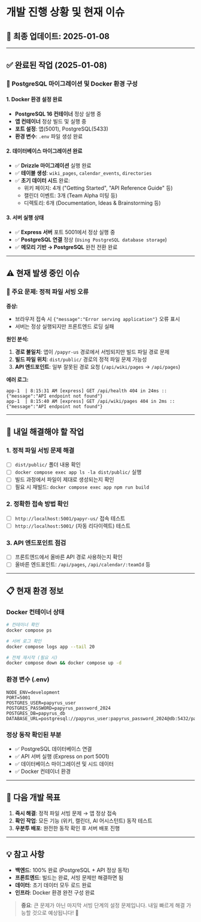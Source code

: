 # 개발 진행 상황 및 현재 이슈

## 📅 최종 업데이트: 2025-01-08

---

## ✅ 완료된 작업 (2025-01-08)

### 🚀 PostgreSQL 마이그레이션 및 Docker 환경 구성

#### 1. Docker 환경 설정 완료
- **PostgreSQL 16 컨테이너** 정상 실행 중
- **앱 컨테이너** 정상 빌드 및 실행 중  
- **포트 설정**: 앱(5001), PostgreSQL(5433)
- **환경 변수**: `.env` 파일 생성 완료

#### 2. 데이터베이스 마이그레이션 완료
- ✅ **Drizzle 마이그레이션** 실행 완료
- ✅ **테이블 생성**: `wiki_pages`, `calendar_events`, `directories`
- ✅ **초기 데이터 시드** 완료:
  - 위키 페이지: 4개 ("Getting Started", "API Reference Guide" 등)
  - 캘린더 이벤트: 3개 (Team Alpha 미팅 등)
  - 디렉토리: 6개 (Documentation, Ideas & Brainstorming 등)

#### 3. 서버 실행 상태
- ✅ **Express 서버** 포트 5001에서 정상 실행 중
- ✅ **PostgreSQL 연결** 정상 (`Using PostgreSQL database storage`)
- ✅ **메모리 기반 → PostgreSQL** 완전 전환 완료

---

## ⚠️ 현재 발생 중인 이슈

### 🔴 주요 문제: 정적 파일 서빙 오류

**증상:**
- 브라우저 접속 시 `{"message":"Error serving application"}` 오류 표시
- 서버는 정상 실행되지만 프론트엔드 로딩 실패

**원인 분석:**
1. **경로 불일치**: 앱이 `/papyr-us` 경로에서 서빙되지만 빌드 파일 경로 문제
2. **빌드 파일 위치**: `dist/public/` 경로의 정적 파일 문제 가능성
3. **API 엔드포인트**: 일부 잘못된 경로 요청 (`/api/wiki/pages` → `/api/pages`)

**에러 로그:**
```
app-1  | 8:15:31 AM [express] GET /api/health 404 in 24ms :: {"message":"API endpoint not found"}
app-1  | 8:15:40 AM [express] GET /api/wiki/pages 404 in 2ms :: {"message":"API endpoint not found"}
```

---

## 🔧 내일 해결해야 할 작업

### 1. 정적 파일 서빙 문제 해결
- [ ] `dist/public/` 폴더 내용 확인
- [ ] `docker compose exec app ls -la dist/public/` 실행
- [ ] 빌드 과정에서 파일이 제대로 생성되는지 확인
- [ ] 필요 시 재빌드: `docker compose exec app npm run build`

### 2. 정확한 접속 방법 확인
- [ ] `http://localhost:5001/papyr-us/` 접속 테스트
- [ ] `http://localhost:5001/` (자동 리다이렉트) 테스트

### 3. API 엔드포인트 점검
- [ ] 프론트엔드에서 올바른 API 경로 사용하는지 확인
- [ ] 올바른 엔드포인트: `/api/pages`, `/api/calendar/:teamId` 등

---

## 📋 현재 환경 정보

### Docker 컨테이너 상태
```bash
# 컨테이너 확인
docker compose ps

# 서버 로그 확인
docker compose logs app --tail 20

# 전체 재시작 (필요 시)
docker compose down && docker compose up -d
```

### 환경 변수 (.env)
```
NODE_ENV=development
PORT=5001
POSTGRES_USER=papyrus_user
POSTGRES_PASSWORD=papyrus_password_2024
POSTGRES_DB=papyrus_db
DATABASE_URL=postgresql://papyrus_user:papyrus_password_2024@db:5432/papyrus_db
```

### 정상 동작 확인된 부분
- ✅ PostgreSQL 데이터베이스 연결
- ✅ API 서버 실행 (Express on port 5001)
- ✅ 데이터베이스 마이그레이션 및 시드 데이터
- ✅ Docker 컨테이너 환경

---

## 🎯 다음 개발 목표

1. **즉시 해결**: 정적 파일 서빙 문제 → 앱 정상 접속
2. **확인 작업**: 모든 기능 (위키, 캘린더, AI 어시스턴트) 동작 테스트
3. **우분투 배포**: 완전한 동작 확인 후 서버 배포 진행

---

## 💡 참고 사항

- **백엔드**: 100% 완료 (PostgreSQL + API 정상 동작)
- **프론트엔드**: 빌드는 완료, 서빙 문제만 해결하면 됨
- **데이터**: 초기 데이터 모두 로드 완료
- **인프라**: Docker 환경 완전 구성 완료

> **중요**: 큰 문제가 아닌 마지막 서빙 단계의 설정 문제입니다. 내일 빠르게 해결 가능할 것으로 예상됩니다! 🚀 